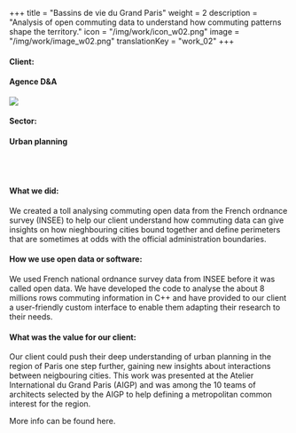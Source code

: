 +++
title = "Bassins de vie du Grand Paris"
weight = 2
description = "Analysis of open commuting data to understand how commuting patterns shape the territory."
icon = "/img/work/icon_w02.png"
image = "/img/work/image_w02.png"
translationKey = "work_02"
+++

<div class="row">
	<div class="col-sm-3"><h4>Client:</h4></div>
	<div class="col-sm-3"> <h4><a><href = "http://www.agencedevillers.com/">Agence D&A</a> </h4> </div>
	<div class="col-sm-3"><a><href = "http://www.agencedevillers.com/"/> <img src="/img/clients/icon_d&a.png" /></a></div>
</div>	

<div class="row">
	<div class="col-sm-3"><h4>Sector:</h4></div>
	<div class="col-sm-3"> <h4>Urban planning</div>
	<div class="col-sm-3"></div>
</div>	

<br></br>
<h4>What we did:</h4> 
<p>
We created a toll analysing commuting open data from the French ordnance survey (<a><href = "https://www.insee.fr/en/accueil">INSEE</a>) to help our client understand how commuting data can give insights on how nieghbouring cities bound together and define perimeters that are sometimes at odds with the official administration boundaries.
</p>

<h4>How we use open data or software:</h4>
<p>
We used French national ordnance survey data from <a><href="https://www.insee.fr/en/accueil">INSEE</a> before it was called open data. We have developed the code to analyse the about 8 millions rows commuting information in C++ and have provided to our client a user-friendly custom interface to enable them adapting their research to their needs.
</p>

<h4>What was the value for our client:</h4>
<p>
Our client could push their deep understanding of urban planning in the region of Paris one step further, gaining new insights about interactions between neigbouring cities. This work was presented at the <a><href = "http://www.ateliergrandparis.fr/">Atelier International du Grand Paris</a> (AIGP) and was among the 10 teams of architects selected by the AIGP to help defining a metropolitan common interest for the region.
</p>

<p>
More info can be found <a><href = "http://www.agencedevillers.com/archives/745">here</a>.
</p>


